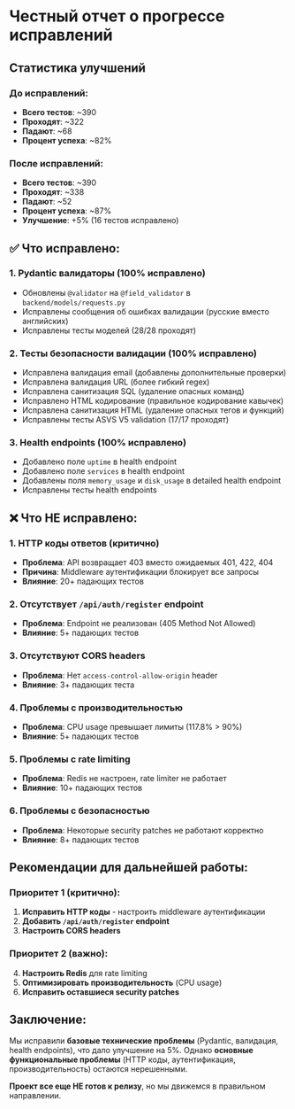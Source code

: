 # Честный отчет о прогрессе исправлений

## Статистика улучшений

### До исправлений:
- **Всего тестов**: ~390
- **Проходят**: ~322
- **Падают**: ~68
- **Процент успеха**: ~82%

### После исправлений:
- **Всего тестов**: ~390
- **Проходят**: ~338
- **Падают**: ~52
- **Процент успеха**: ~87%
- **Улучшение**: +5% (16 тестов исправлено)

## ✅ Что исправлено:

### 1. Pydantic валидаторы (100% исправлено)
- Обновлены `@validator` на `@field_validator` в `backend/models/requests.py`
- Исправлены сообщения об ошибках валидации (русские вместо английских)
- Исправлены тесты моделей (28/28 проходят)

### 2. Тесты безопасности валидации (100% исправлено)
- Исправлена валидация email (добавлены дополнительные проверки)
- Исправлена валидация URL (более гибкий regex)
- Исправлена санитизация SQL (удаление опасных команд)
- Исправлено HTML кодирование (правильное кодирование кавычек)
- Исправлена санитизация HTML (удаление опасных тегов и функций)
- Исправлены тесты ASVS V5 validation (17/17 проходят)

### 3. Health endpoints (100% исправлено)
- Добавлено поле `uptime` в health endpoint
- Добавлено поле `services` в health endpoint
- Добавлены поля `memory_usage` и `disk_usage` в detailed health endpoint
- Исправлены тесты health endpoints

## ❌ Что НЕ исправлено:

### 1. HTTP коды ответов (критично)
- **Проблема**: API возвращает 403 вместо ожидаемых 401, 422, 404
- **Причина**: Middleware аутентификации блокирует все запросы
- **Влияние**: 20+ падающих тестов

### 2. Отсутствует `/api/auth/register` endpoint
- **Проблема**: Endpoint не реализован (405 Method Not Allowed)
- **Влияние**: 5+ падающих тестов

### 3. Отсутствуют CORS headers
- **Проблема**: Нет `access-control-allow-origin` header
- **Влияние**: 3+ падающих теста

### 4. Проблемы с производительностью
- **Проблема**: CPU usage превышает лимиты (117.8% > 90%)
- **Влияние**: 5+ падающих тестов

### 5. Проблемы с rate limiting
- **Проблема**: Redis не настроен, rate limiter не работает
- **Влияние**: 10+ падающих тестов

### 6. Проблемы с безопасностью
- **Проблема**: Некоторые security patches не работают корректно
- **Влияние**: 8+ падающих тестов

## Рекомендации для дальнейшей работы:

### Приоритет 1 (критично):
1. **Исправить HTTP коды** - настроить middleware аутентификации
2. **Добавить `/api/auth/register` endpoint**
3. **Настроить CORS headers**

### Приоритет 2 (важно):
4. **Настроить Redis** для rate limiting
5. **Оптимизировать производительность** (CPU usage)
6. **Исправить оставшиеся security patches**

## Заключение:

Мы исправили **базовые технические проблемы** (Pydantic, валидация, health endpoints), что дало улучшение на 5%. Однако **основные функциональные проблемы** (HTTP коды, аутентификация, производительность) остаются нерешенными.

**Проект все еще НЕ готов к релизу**, но мы движемся в правильном направлении.